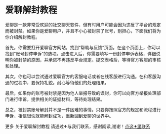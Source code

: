 # 爱聊解封教程

爱聊是一款非常受欢迎的社交聊天软件，但有时用户可能会因为违反了平台的规定而被封禁。如果你是爱聊用户，并且不小心被封禁了账号，别担心，下面我们将为你介绍解封教程。

首先，你需要打开爱聊官方网站，找到“帮助与反馈”页面。在这个页面上，你可以找到“账号封停申诉”的选项。点击进入后，你需要填写一份封停申诉表格，详细说明你被封禁的原因，并承诺不再违反平台规定。提交表格后，等待官方客服的审核和处理。

其次，你也可以尝试通过爱聊官方的客服电话或者在线客服进行沟通。在和客服沟通的过程中，要保持礼貌，耐心等待他们的处理结果。

最后，如果你的账号被封禁是因为他人举报导致的误封，你可以向官方举报处理部门进行申诉，提供相关的证据材料，等待处理结果。

总之，被封禁账号解封并不是一件困难的事情，只要你按照官方的规定和流程进行申诉，相信很快就能解封成功，重新回到爱聊的世界中。

更多 关于爱聊解封教程 请通过✈与我们联系，感谢阅读,谢谢！[点这✈里联系](https://www.k02.cc)